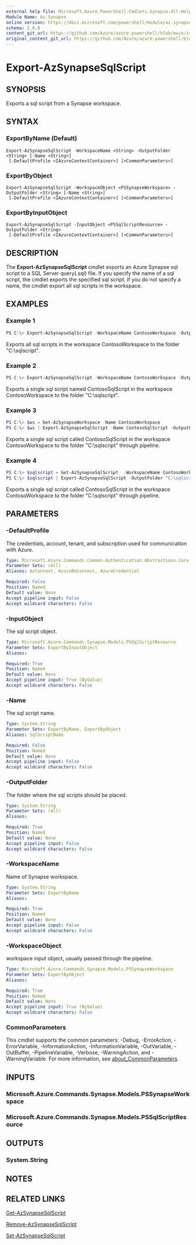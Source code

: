 ```yaml
---
external help file: Microsoft.Azure.PowerShell.Cmdlets.Synapse.dll-Help.xml
Module Name: Az.Synapse
online version: https://docs.microsoft.com/powershell/module/az.synapse/export-azsynapsesqlscript
schema: 2.0.0
content_git_url: https://github.com/Azure/azure-powershell/blob/main/src/Synapse/Synapse/help/Export-AzSynapseSqlScript.md
original_content_git_url: https://github.com/Azure/azure-powershell/blob/main/src/Synapse/Synapse/help/Export-AzSynapseSqlScript.md
---
```


# Export-AzSynapseSqlScript

## SYNOPSIS
Exports a sql script from a Synapse workspace.

## SYNTAX

### ExportByName (Default)
```
Export-AzSynapseSqlScript -WorkspaceName <String> -OutputFolder <String> [-Name <String>]
 [-DefaultProfile <IAzureContextContainer>] [<CommonParameters>]
```

### ExportByObject
```
Export-AzSynapseSqlScript -WorkspaceObject <PSSynapseWorkspace> -OutputFolder <String> [-Name <String>]
 [-DefaultProfile <IAzureContextContainer>] [<CommonParameters>]
```

### ExportByInputObject
```
Export-AzSynapseSqlScript -InputObject <PSSqlScriptResource> -OutputFolder <String>
 [-DefaultProfile <IAzureContextContainer>] [<CommonParameters>]
```

## DESCRIPTION
The **Export-AzSynapseSqlScript** cmdlet exports an Azure Synapse sql script to a SQL Server query(.sql) file. If you specify the name of a sql script, the cmdlet exports the specified sql script. If you do not specify a name, the cmdlet export all sql scripts in the workspace.

## EXAMPLES

### Example 1
```powershell
PS C:\> Export-AzSynapseSqlScript -WorkspaceName ContosoWorkspace -OutputFolder "C:\sqlscript"
```

Exports all sql scripts in the workspace ContosoWorkspace to the folder "C:\sqlscript".

### Example 2
```powershell
PS C:\> Export-AzSynapseSqlScript -WorkspaceName ContosoWorkspace -OutputFolder "C:\sqlscript" -Name "ContosoSqlScript"
```

Exports a single sql script named ContosoSqlScript in the workspace ContosoWorkspace to the folder "C:\sqlscript".

### Example 3
```powershell
PS C:\> $ws = Get-AzSynapseWorkspace -Name ContosoWorkspace
PS C:\> $ws | Export-AzSynapseSqlScript -Name ContosoSqlScript -OutputFolder "C:\sqlscript"
```

Exports a single sql script called ContosoSqlScript in the workspace ContosoWorkspace to the folder "C:\sqlscript" through pipeline.

### Example 4
```powershell
PS C:\> $sqlscript = Get-AzSynapseSqlScript  -WorkspaceName ContosoWorkspace -Name ContosoSqlScript
PS C:\> $sqlscript | Export-AzSynapseSqlScript -OutputFolder "C:\sqlscript"
```

Exports a single sql script called ContosoSqlScript in the workspace ContosoWorkspace to the folder "C:\sqlscript" through pipeline.

## PARAMETERS

### -DefaultProfile
The credentials, account, tenant, and subscription used for communication with Azure.

```yaml
Type: Microsoft.Azure.Commands.Common.Authentication.Abstractions.Core.IAzureContextContainer
Parameter Sets: (All)
Aliases: AzContext, AzureRmContext, AzureCredential

Required: False
Position: Named
Default value: None
Accept pipeline input: False
Accept wildcard characters: False
```

### -InputObject
The sql script object.

```yaml
Type: Microsoft.Azure.Commands.Synapse.Models.PSSqlScriptResource
Parameter Sets: ExportByInputObject
Aliases:

Required: True
Position: Named
Default value: None
Accept pipeline input: True (ByValue)
Accept wildcard characters: False
```

### -Name
The sql script name.

```yaml
Type: System.String
Parameter Sets: ExportByName, ExportByObject
Aliases: SqlScriptName

Required: False
Position: Named
Default value: None
Accept pipeline input: False
Accept wildcard characters: False
```

### -OutputFolder
The folder where the sql scripts should be placed.

```yaml
Type: System.String
Parameter Sets: (All)
Aliases:

Required: True
Position: Named
Default value: None
Accept pipeline input: False
Accept wildcard characters: False
```

### -WorkspaceName
Name of Synapse workspace.

```yaml
Type: System.String
Parameter Sets: ExportByName
Aliases:

Required: True
Position: Named
Default value: None
Accept pipeline input: False
Accept wildcard characters: False
```

### -WorkspaceObject
workspace input object, usually passed through the pipeline.

```yaml
Type: Microsoft.Azure.Commands.Synapse.Models.PSSynapseWorkspace
Parameter Sets: ExportByObject
Aliases:

Required: True
Position: Named
Default value: None
Accept pipeline input: True (ByValue)
Accept wildcard characters: False
```

### CommonParameters
This cmdlet supports the common parameters: -Debug, -ErrorAction, -ErrorVariable, -InformationAction, -InformationVariable, -OutVariable, -OutBuffer, -PipelineVariable, -Verbose, -WarningAction, and -WarningVariable. For more information, see [about_CommonParameters](http://go.microsoft.com/fwlink/?LinkID=113216).

## INPUTS

### Microsoft.Azure.Commands.Synapse.Models.PSSynapseWorkspace

### Microsoft.Azure.Commands.Synapse.Models.PSSqlScriptResource

## OUTPUTS

### System.String

## NOTES

## RELATED LINKS

[Get-AzSynapseSqlScript](./Get-AzSynapseSqlScript.md)

[Remove-AzSynapseSqlScript](./Remove-AzSynapseSqlScript.md)

[Set-AzSynapseSqlScript](./Set-AzSynapseSqlScript.md)